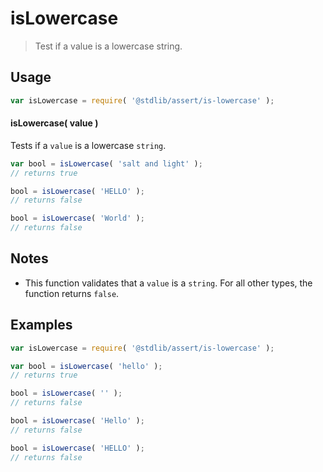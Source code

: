 # isLowercase

> Test if a value is a lowercase string.


<section class="usage">

## Usage

``` javascript
var isLowercase = require( '@stdlib/assert/is-lowercase' );
```

#### isLowercase( value )

Tests if a `value` is a lowercase `string`.

``` javascript
var bool = isLowercase( 'salt and light' );
// returns true

bool = isLowercase( 'HELLO' );
// returns false

bool = isLowercase( 'World' );
// returns false
```

</section>

<!-- /.usage -->


<section class="notes">

## Notes

* This function validates that a `value` is a `string`. For all other types, the function returns `false`.

</section>

<!-- /.notes -->


<section class="examples">

## Examples

``` javascript
var isLowercase = require( '@stdlib/assert/is-lowercase' );

var bool = isLowercase( 'hello' );
// returns true

bool = isLowercase( '' );
// returns false

bool = isLowercase( 'Hello' );
// returns false

bool = isLowercase( 'HELLO' );
// returns false
```

</section>

<!-- /.examples -->


<section class="links">

</section>

<!-- /.links -->
